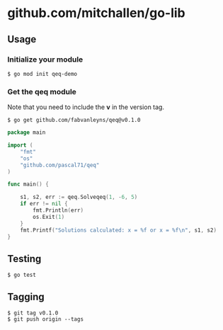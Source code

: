 # github.com/mitchallen/go-lib

## Usage

### Initialize your module

```
$ go mod init qeq-demo
```

### Get the qeq module

Note that you need to include the **v** in the version tag.

```
$ go get github.com/fabvanleyns/qeq@v0.1.0
```

```go
package main

import (
    "fmt"
    "os"
    "github.com/pascal71/qeq"
)

func main() {

    s1, s2, err := qeq.Solveqeq(1, -6, 5)
	if err != nil {
		fmt.Println(err)
		os.Exit(1)
	}
	fmt.Printf("Solutions calculated: x = %f or x = %f\n", s1, s2)
}
```

## Testing

```
$ go test
```

## Tagging

```
$ git tag v0.1.0
$ git push origin --tags
```
